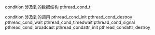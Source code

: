 condition 涉及到的数据结构
pthread_cond_t

condition 涉及到的调用
pthread_cond_init
pthread_cond_destroy
pthread_cond_wait
pthread_cond_timedwait
pthread_cond_signal
pthread_cond_broadcast
pthread_condattr_init
pthread_condattr_destroy
